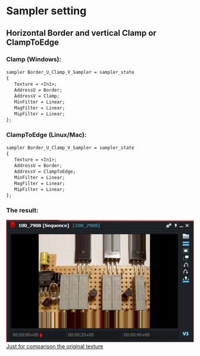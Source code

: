 # Sampler setting  
  ## Horizontal Border and vertical Clamp or ClampToEdge

### Clamp (Windows):
``` Code
sampler Border_U_Clamp_V_Sampler = sampler_state
{
   Texture = <In1>;
   AddressU = Border;
   AddressV = Clamp;
   MinFilter = Linear;
   MagFilter = Linear;
   MipFilter = Linear;
};
```

### ClampToEdge (Linux/Mac):
``` Code
sampler Border_U_Clamp_V_Sampler = sampler_state
{
   Texture = <In1>;
   AddressU = Border;
   AddressV = ClampToEdge;
   MinFilter = Linear;
   MagFilter = Linear;
   MipFilter = Linear;
};
```

### The result:
![](images/UBorder_VClamp.png)  
[Just for comparison the original texture](images/Original.png)  
